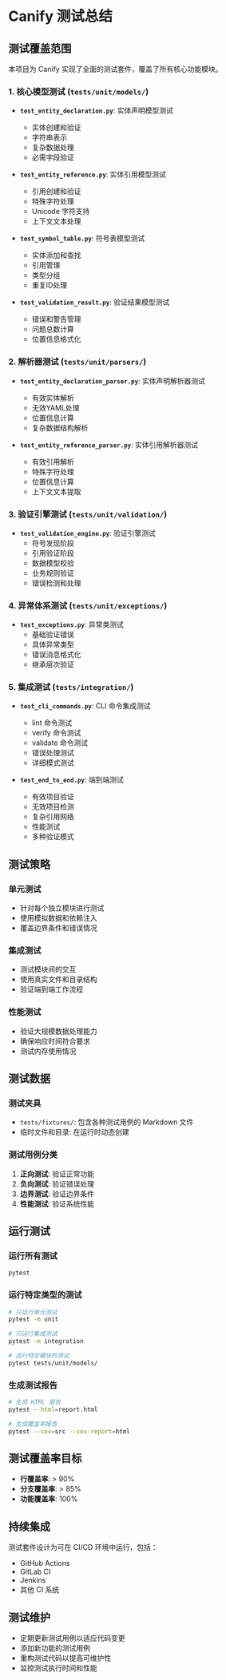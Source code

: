 # Canify 测试总结

## 测试覆盖范围

本项目为 Canify 实现了全面的测试套件，覆盖了所有核心功能模块。

### 1. 核心模型测试 (`tests/unit/models/`)

- **`test_entity_declaration.py`**: 实体声明模型测试
  - 实体创建和验证
  - 字符串表示
  - 复杂数据处理
  - 必需字段验证

- **`test_entity_reference.py`**: 实体引用模型测试
  - 引用创建和验证
  - 特殊字符处理
  - Unicode 字符支持
  - 上下文文本处理

- **`test_symbol_table.py`**: 符号表模型测试
  - 实体添加和查找
  - 引用管理
  - 类型分组
  - 重复ID处理

- **`test_validation_result.py`**: 验证结果模型测试
  - 错误和警告管理
  - 问题总数计算
  - 位置信息格式化

### 2. 解析器测试 (`tests/unit/parsers/`)

- **`test_entity_declaration_parser.py`**: 实体声明解析器测试
  - 有效实体解析
  - 无效YAML处理
  - 位置信息计算
  - 复杂数据结构解析

- **`test_entity_reference_parser.py`**: 实体引用解析器测试
  - 有效引用解析
  - 特殊字符处理
  - 位置信息计算
  - 上下文文本提取

### 3. 验证引擎测试 (`tests/unit/validation/`)

- **`test_validation_engine.py`**: 验证引擎测试
  - 符号发现阶段
  - 引用验证阶段
  - 数据模型校验
  - 业务规则验证
  - 错误检测和处理

### 4. 异常体系测试 (`tests/unit/exceptions/`)

- **`test_exceptions.py`**: 异常类测试
  - 基础验证错误
  - 具体异常类型
  - 错误消息格式化
  - 继承层次验证

### 5. 集成测试 (`tests/integration/`)

- **`test_cli_commands.py`**: CLI 命令集成测试
  - lint 命令测试
  - verify 命令测试
  - validate 命令测试
  - 错误处理测试
  - 详细模式测试

- **`test_end_to_end.py`**: 端到端测试
  - 有效项目验证
  - 无效项目检测
  - 复杂引用网络
  - 性能测试
  - 多种验证模式

## 测试策略

### 单元测试
- 针对每个独立模块进行测试
- 使用模拟数据和依赖注入
- 覆盖边界条件和错误情况

### 集成测试
- 测试模块间的交互
- 使用真实文件和目录结构
- 验证端到端工作流程

### 性能测试
- 验证大规模数据处理能力
- 确保响应时间符合要求
- 测试内存使用情况

## 测试数据

### 测试夹具
- `tests/fixtures/`: 包含各种测试用例的 Markdown 文件
- 临时文件和目录: 在运行时动态创建

### 测试用例分类
1. **正向测试**: 验证正常功能
2. **负向测试**: 验证错误处理
3. **边界测试**: 验证边界条件
4. **性能测试**: 验证系统性能

## 运行测试

### 运行所有测试
```bash
pytest
```

### 运行特定类型的测试
```bash
# 只运行单元测试
pytest -m unit

# 只运行集成测试
pytest -m integration

# 运行特定模块的测试
pytest tests/unit/models/
```

### 生成测试报告
```bash
# 生成 HTML 报告
pytest --html=report.html

# 生成覆盖率报告
pytest --cov=src --cov-report=html
```

## 测试覆盖率目标

- **行覆盖率**: > 90%
- **分支覆盖率**: > 85%
- **功能覆盖率**: 100%

## 持续集成

测试套件设计为可在 CI/CD 环境中运行，包括：
- GitHub Actions
- GitLab CI
- Jenkins
- 其他 CI 系统

## 测试维护

- 定期更新测试用例以适应代码变更
- 添加新功能的测试用例
- 重构测试代码以提高可维护性
- 监控测试执行时间和性能